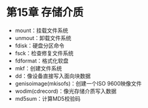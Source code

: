 # 第15章 存储介质

- mount：挂载文件系统
- unmout：卸载文件系统
- fdisk：硬盘分区命令
- fsck：检查修复文件系统
- fdformat：格式化软盘
- mkf：创建文件系统
- dd：像设备直接写入面向块数据
- genisoimage(mkisofs)：创建一个ISO 9600映像文件
- wodim(cdrecord)：像光存储介质写入数据
- md5sum：计算MD5校验码

